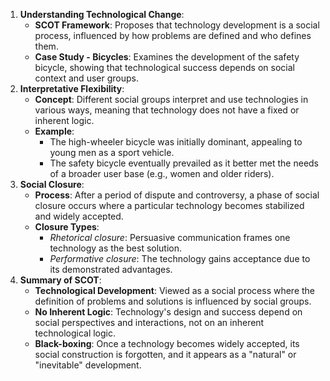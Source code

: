1. **Understanding Technological Change**:
    - **SCOT Framework**: Proposes that technology development is a social process, influenced by how problems are defined and who defines them.
    - **Case Study - Bicycles**: Examines the development of the safety bicycle, showing that technological success depends on social context and user groups.
2. **Interpretative Flexibility**:
    - **Concept**: Different social groups interpret and use technologies in various ways, meaning that technology does not have a fixed or inherent logic.
    - **Example**:
		- The high-wheeler bicycle was initially dominant, appealing to young men as a sport vehicle.
		- The safety bicycle eventually prevailed as it better met the needs of a broader user base (e.g., women and older riders).
3. **Social Closure**:
    - **Process**: After a period of dispute and controversy, a phase of social closure occurs where a particular technology becomes stabilized and widely accepted.
    - **Closure Types**:
		- _Rhetorical closure_: Persuasive communication frames one technology as the best solution.
		- _Performative closure_: The technology gains acceptance due to its demonstrated advantages.
4. **Summary of SCOT**:
    - **Technological Development**: Viewed as a social process where the definition of problems and solutions is influenced by social groups.
    - **No Inherent Logic**: Technology's design and success depend on social perspectives and interactions, not on an inherent technological logic.
    - **Black-boxing**: Once a technology becomes widely accepted, its social construction is forgotten, and it appears as a "natural" or "inevitable" development.